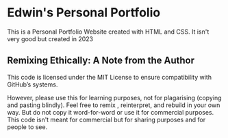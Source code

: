 # Edwin's Personal Portfolio
This is a Personal Portfolio Website created with HTML and CSS. It isn't very good but created in 2023

## Remixing Ethically: A Note from the Author
This code is licensed under the MIT License to ensure compatibility with GitHub’s systems.

However, please use this for learning purposes, not for plagarising (copying and pasting blindly). Feel free to remix , reinterpret, and rebuild in your own way. But do not copy it word-for-word or use it for commercial purposes. This code isn't meant for commercial but for sharing purposes and for people to see.
